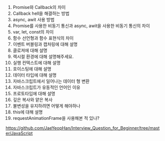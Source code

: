 1. Promise와 Callback의 차이
2. Callback hell을 해결하는 방법
3. async, awit 사용 방법
4. Promise를 사용한 비동기 통신과 async, awit을 사용한 비동기 통신의 차이
5. var, let, const의 차이
6. 함수 선언형과 함수 표현식의 차이
7. 이벤트 버블링과 캡처링에 대해 설명
8. 클로져에 대해 설명
9. 렉시컬 환경에 대해 설명해주세요.
10. 실행 컨텍스트에 대해 설명
11. 호이스팅에 대해 설명
12. 데이터 타입에 대해 설명
13. 자바스크립트에서 일어나는 데이터 형 변환
14. 자바스크립트가 유동적인 언어인 이유
15. 프로토타입에 대해 설명
16. 깊은 복사와 얕은 복사
17. 불변성을 유지하려면 어떻게 해야하나
18. this에 대해 설명
19. requestAnimationFrame을 사용해본 적 있나?

https://github.com/JaeYeopHan/Interview_Question_for_Beginner/tree/master/JavaScript